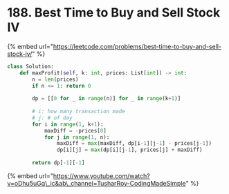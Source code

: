 # 188. Best Time to Buy and Sell Stock IV

{% embed url="https://leetcode.com/problems/best-time-to-buy-and-sell-stock-iv/" %}



```python
class Solution:
    def maxProfit(self, k: int, prices: List[int]) -> int:
        n = len(prices)
        if n <= 1: return 0
        
        dp = [[0 for _ in range(n)] for _ in range(k+1)]
        
        # i: how many transaction made
        # j: # of day
        for i in range(1, k+1):
            maxDiff = -prices[0]
            for j in range(1, n):
                maxDiff = max(maxDiff, dp[i-1][j-1] - prices[j-1])
                dp[i][j] = max(dp[i][j-1], prices[j] + maxDiff)
                
        return dp[-1][-1]        
```



{% embed url="https://www.youtube.com/watch?v=oDhu5uGq\_ic&ab\_channel=TusharRoy-CodingMadeSimple" %}



